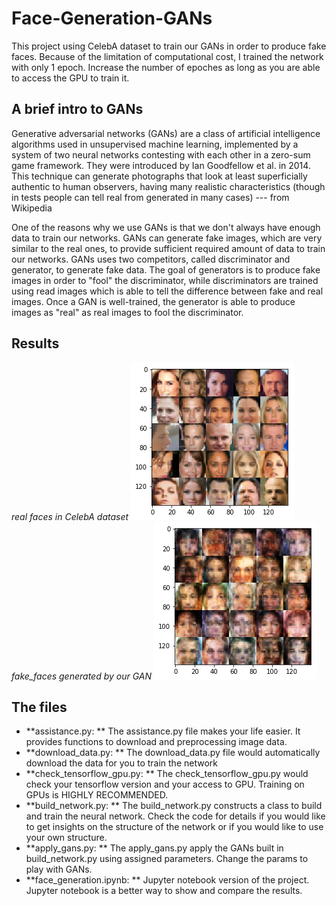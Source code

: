 # Face-Generation-GANs

This project using CelebA dataset to train our GANs in order to produce fake faces. Because of the limitation of computational cost, I trained the network with only 1 epoch. Increase the number of epoches as long as you are able to access the GPU to train it.

## A brief intro to GANs
Generative adversarial networks (GANs) are a class of artificial intelligence algorithms used in unsupervised machine learning, implemented by a system of two neural networks contesting with each other in a zero-sum game framework. They were introduced by Ian Goodfellow et al. in 2014. This technique can generate photographs that look at least superficially authentic to human observers, having many realistic characteristics (though in tests people can tell real from generated in many cases) --- from Wikipedia

One of the reasons why we use GANs is that we don't always have enough data to train our networks. GANs can generate fake images, which are very similar to the real ones, to provide sufficient required amount of data to train our networks. GANs uses two competitors, called discriminator and generator, to generate fake data. The goal of generators is to produce fake images in order to "fool" the discriminator, while discriminators are trained using read images which is able to tell the difference between fake and real images. Once a GAN is well-trained, the generator is able to produce images as "real" as real images to fool the discriminator.

## Results
*real faces in CelebA dataset*
![real faces in CelebA dataset](real_face.png)
*fake_faces generated by our GAN*
![fake_faces generated by our GAN](fake_face.png)

## The files
* **assistance.py: ** The assistance.py file makes your life easier. It provides functions to download and preprocessing image data.
* **download_data.py: ** The download_data.py file would automatically download the data for you to train the network
* **check_tensorflow_gpu.py: ** The check_tensorflow_gpu.py would check your tensorflow version and your access to GPU. Training on GPUs is HIGHLY RECOMMENDED.
* **build_network.py: ** The build_network.py constructs a class to build and train the neural network. Check the code for details if you would like to get insights on the structure of the network or if you would like to use your own structure.
* **apply_gans.py: ** The apply_gans.py apply the GANs built in build_network.py using assigned parameters. Change the params to play with GANs.
* **face_generation.ipynb: ** Jupyter notebook version of the project. Jupyter notebook is a better way to show and compare the results.
